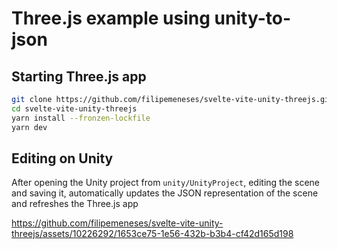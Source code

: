 # Three.js example using unity-to-json


## Starting Three.js app

```bash
git clone https://github.com/filipemeneses/svelte-vite-unity-threejs.git
cd svelte-vite-unity-threejs
yarn install --fronzen-lockfile
yarn dev
```


## Editing on Unity

After opening the Unity project from `unity/UnityProject`, editing the scene and saving it, automatically updates the JSON representation of the scene and refreshes the Three.js app

https://github.com/filipemeneses/svelte-vite-unity-threejs/assets/10226292/1653ce75-1e56-432b-b3b4-cf42d165d198

